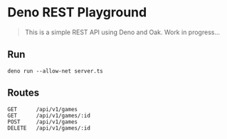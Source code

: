 # Deno REST Playground
> This is a simple REST API using Deno and Oak. Work in progress...
## Run
```
deno run --allow-net server.ts
```

## Routes
```
GET      /api/v1/games
GET      /api/v1/games/:id
POST     /api/v1/games
DELETE   /api/v1/games/:id
```
